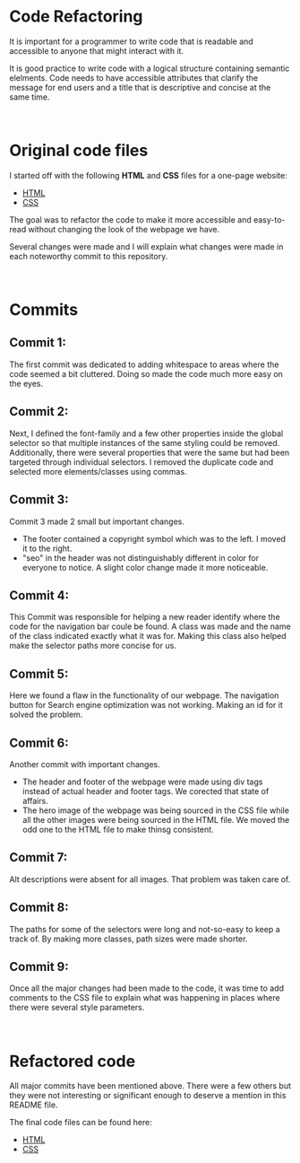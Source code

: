 # Code Refactoring

It is important for a programmer to write code that is readable and accessible to anyone that might interact with it.

It is good practice to write code with a logical structure containing semantic elelments. Code needs to have accessible attributes that clarify the message for end users and a title that is descriptive and concise at the same time. 

<br>

# Original code files

I started off with the following **HTML** and **CSS** files for a one-page website:

- [HTML]("index.html")
- [CSS]("")

The goal was to refactor the code to make it more accessible and easy-to-read without changing the look of the webpage we have. 

Several changes were made and I will explain what changes were made in each noteworthy commit to this repository.

<br>

# Commits

## Commit 1:

The first commit was dedicated to adding whitespace to areas where the code seemed a bit cluttered. Doing so made the code much more easy on the eyes.

## Commit 2:

Next, I defined the font-family and a few other properties inside the global selector so that multiple instances of the same styling could be removed. Additionally, there were several properties that were the same but had been targeted through individual selectors. I removed the duplicate code and selected more elements/classes using commas.

## Commit 3:

Commit 3 made 2 small but important changes. 
- The footer contained a copyright symbol which was to the left. I moved it to the right.
- "seo" in the header was not distinguishably different in color for everyone to notice. A slight color change made it more noticeable.

## Commit 4:

This Commit was responsible for helping a new reader identify where the code for the navigation bar coule be found. A class was made and the name of the class indicated exactly what it was for. Making this class also helped make the selector paths more concise for us.

## Commit 5:

Here we found a flaw in the functionality of our webpage. The navigation button for Search engine optimization was not working. Making an id for it solved the problem.

## Commit 6:

Another commit with important changes.
- The header and footer of the webpage were made using div tags instead of actual header and footer tags. We corected that state of affairs.
- The hero image of the webpage was being sourced in the CSS file while all the other images were being sourced in the HTML file. We moved the odd one to the HTML file to make thinsg consistent.

## Commit 7:

Alt descriptions were absent for all images. That problem was taken care of.

## Commit 8:

The paths for some of the selectors were long and not-so-easy to keep a track of. By making more classes, path sizes were made shorter.

## Commit 9:

Once all the major changes had been made to the code, it was time to add comments to the CSS file to explain what was happening in places where there were several style parameters.

<br>

# Refactored code

All major commits have been mentioned above. There were a few others but they were not interesting or significant enough to deserve a mention in this README file. 

The final code files can be found here:

- [HTML](https://github.com/MoeCancode/Code-Refactoring/blob/main/index.html)
- [CSS]("")



